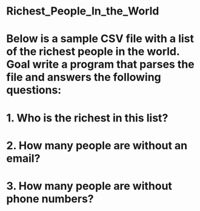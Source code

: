 # Richest_People_In_the_World
# **Below is a sample CSV file with a list of the richest people in the world. Goal write a program that parses the file and answers the following questions:**

# **1. Who is the richest in this list?**

# **2. How many people are without an email?**

# **3. How many people are without phone numbers?**
